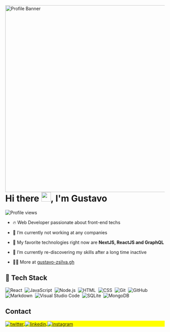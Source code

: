 <img align="right" src="https://raw.githubusercontent.com/gist/gustavo-zsilva/95daf536737307ea4adb0306d045f51d/raw/f0fb7c0e5e9967ae6bf25d8c7014fd99a7f2e433/githubcard.svg" height="590em" alt="Profile Banner" />
<h1 align="left">Hi there <img src="https://raw.githubusercontent.com/kaueMarques/kaueMarques/master/hi.gif" height="30px">, I'm Gustavo </h1>
<p><img src="https://komarev.com/ghpvc/?username=gustavo-zsilva&color=orange" alt="Profile views" /></p>

- 🔥 Web Developer passionate about front-end techs

- 🔭 I’m currently not working at any companies

- 💬 My favorite technologies right now are **NextJS, ReactJS and GraphQL**

- 🌱 I’m currently re-discovering my skills after a long time inactive
  
- 👨‍💻 More at [gustavo-zsilva.gh](https://gustavo-zsilva.github.io/portfolio/)

## 🧰 Tech Stack

![React](https://img.shields.io/badge/-React-05122A?style=for-the-badge&logo=react)&nbsp;
![JavaScript](https://img.shields.io/badge/-JavaScript-05122A?style=for-the-badge&logo=javascript)&nbsp;
![Node.js](https://img.shields.io/badge/-Node.js-05122A?style=for-the-badge&logo=node.js)&nbsp;
![HTML](https://img.shields.io/badge/-HTML-05122A?style=for-the-badge&logo=HTML5)&nbsp;
![CSS](https://img.shields.io/badge/-CSS-05122A?style=for-the-badge&logo=CSS3&logoColor=1572B6)&nbsp;
![Git](https://img.shields.io/badge/-Git-05122A?style=for-the-badge&logo=git)&nbsp;
![GitHub](https://img.shields.io/badge/-GitHub-05122A?style=for-the-badge&logo=github)&nbsp;
![Markdown](https://img.shields.io/badge/-Markdown-05122A?style=for-the-badge&logo=markdown)&nbsp;
![Visual Studio Code](https://img.shields.io/badge/-Visual%20Studio%20Code-05122A?style=for-the-badge&logo=visual-studio-code&logoColor=007ACC)&nbsp;
![SQLite](https://img.shields.io/badge/-SQLite-05122A?style=for-the-badge&logo=sqlite)&nbsp;
![MongoDB](https://img.shields.io/badge/-MongoDB-05122A?style=for-the-badge&logo=mongodb)&nbsp;

## Contact

<p align="left" style="background:yellow">
<a href="https://twitter.com/gustavozslv" target="_blank">
  <img align="center" src="https://img.shields.io/badge/-gustavozslv-05122A?style=for-the-badge&logo=twitter" alt="twitter"/>
</a>
<a href="https://www.linkedin.com/in/gustavo-zsilva/" target="_blank">
  <img align="center" src="https://img.shields.io/badge/-gustavozsilva-05122A?style=for-the-badge&logo=linkedin" alt="linkedin"/>
</a>
<a href="https://instagram.com/gustavo.zslv" target="_blank">
 <img align="center" src="https://img.shields.io/badge/-gustavo.zslv-05122A?style=for-the-badge&logo=instagram" alt="instagram"/>
</a>
</p>

<!--
**gustavo-zsilva/gustavo-zsilva** is a ✨ _special_ ✨ repository because its `README.md` (this file) appears on your GitHub profile.

Here are some ideas to get you started:

- 🔭 I’m currently working on ...
- 🌱 I’m currently learning ...
- 👯 I’m looking to collaborate on ...
- 🤔 I’m looking for help with ...
- 💬 Ask me about ...

- 😄 Pronouns: ...
- ⚡ Fun fact: ...
-->
